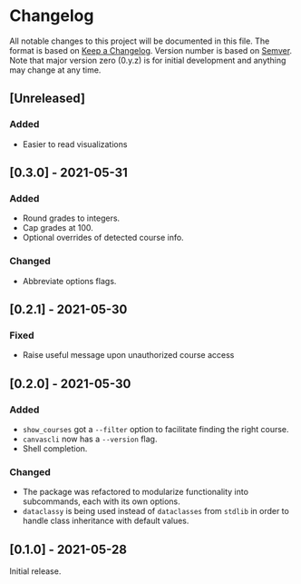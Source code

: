 # Changelog

All notable changes to this project will be documented in this file.
The format is based on [Keep a Changelog](https://keepachangelog.com/en/1.0.0/).
Version number is based on [Semver](https://semver.org/).
Note that major version zero (0.y.z) is for initial development and anything may change at any time.

## [Unreleased]

### Added
- Easier to read visualizations

## [0.3.0] - 2021-05-31

### Added
- Round grades to integers.
- Cap grades at 100.
- Optional overrides of detected course info.

### Changed
- Abbreviate options flags.

## [0.2.1] - 2021-05-30

### Fixed
- Raise useful message upon unauthorized course access

## [0.2.0] - 2021-05-30

### Added
- `show_courses` got a `--filter` option to facilitate finding the right course.
- `canvascli` now has a `--version` flag.
- Shell completion.

### Changed
- The package was refactored to modularize functionality into subcommands, each with its own options.
- `dataclassy` is being used instead of `dataclasses` from `stdlib` in order to handle class inheritance with default values.

## [0.1.0] - 2021-05-28

Initial release.
